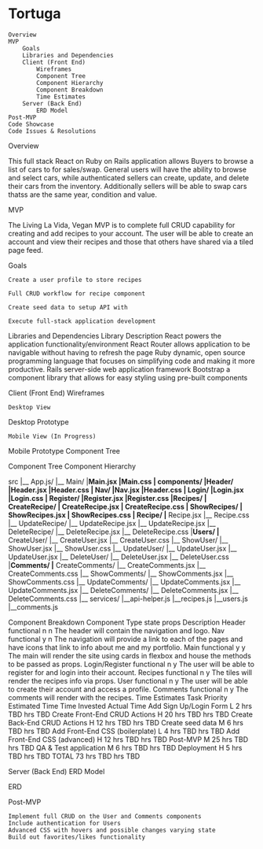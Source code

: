 # Tortuga

    Overview
    MVP
        Goals
        Libraries and Dependencies
        Client (Front End)
            Wireframes
            Component Tree
            Component Hierarchy
            Component Breakdown
            Time Estimates
        Server (Back End)
            ERD Model
    Post-MVP
    Code Showcase
    Code Issues & Resolutions


Overview

This full stack React on Ruby on Rails application allows Buyers to browse a list of cars to for sales/swap. General users will have the ability to browse and select cars, while authenticated sellers can create, update, and delete their cars from the inventory. Additionally sellers will be able to swap cars thatss are the same year, condition and value.

MVP

The Living La Vida, Vegan MVP is to complete full CRUD capability for creating and add recipes to your account. The user will be able to create an account and view their recipes and those that others have shared via a tiled page feed.

Goals

    Create a user profile to store recipes

    Full CRUD workflow for recipe component

    Create seed data to setup API with

    Execute full-stack application development

Libraries and Dependencies
Library 	Description
React 	powers the application functionality/environment
React Router 	allows application to be navigable without having to refresh the page
Ruby 	dynamic, open source programming language that focuses on simplifying code and making it more productive.
Rails 	server-side web application framework
Bootstrap 	a component library that allows for easy styling using pre-built components

Client (Front End)
Wireframes

    Desktop View

Desktop Prototype

    Mobile View (In Progress)

Mobile Prototype
Component Tree

Component Tree
Component Hierarchy


src
|__ App.js/
|__ Main/
       |__Main.jsx
       |__Main.css
|__ components/
    |__Header/
       |__Header.jsx
       |__Header.css
    |__ Nav/
       |__Nav.jsx
       |__Header.css
    |__ Login/
       |__Login.jsx
       |__Login.css
    |__ Register/
       |__Register.jsx
       |__Register.css
    |__Recipes/
       |__ CreateRecipe/
          |__ CreateRecipe.jsx
          |__ CreateRecipe.css
       |__ ShowRecipes/
          |__ ShowRecipes.jsx
          |__ ShowRecipes.css
       |__ Recipe/
          |__ Recipe.jsx
          |__ Recipe.css
       |__ UpdateRecipe/
          |__ UpdateRecipe.jsx
          |__ UpdateRecipe.jsx
       |__ DeleteRecipe/
          |__ DeleteRecipe.jsx
          |__ DeleteRecipe.css
    |__Users/
       |__ CreateUser/
          |__ CreateUser.jsx
          |__ CreateUser.css
       |__ ShowUser/
          |__ ShowUser.jsx
          |__ ShowUser.css
       |__ UpdateUser/
          |__ UpdateUser.jsx
          |__ UpdateUser.jsx
       |__ DeleteUser/
          |__ DeleteUser.jsx
          |__ DeleteUser.css
    |__Comments/
      |__ CreateComments/
          |__ CreateComments.jsx
          |__ CreateComments.css
       |__ ShowComments/
          |__ ShowComments.jsx
          |__ ShowComments.css
       |__ UpdateComments/
          |__ UpdateComments.jsx
          |__ UpdateComments.jsx
       |__ DeleteComments/
          |__ DeleteComments.jsx
          |__ DeleteComments.css
|__ services/
    |__api-helper.js
    |__recipes.js
    |__users.js
    |__comments.js


Component Breakdown
Component 	Type 	state 	props 	Description
Header 	functional 	n 	n 	The header will contain the navigation and logo.
Nav 	functional 	y 	n 	The navigation will provide a link to each of the pages and have icons that link to info about me and my portfolio.
Main 	functional 	y 	y 	The main will render the site using cards in flexbox and house the methods to be passed as props.
Login/Register 	functional 	n 	y 	The user will be able to register for and login into their account.
Recipes 	functional 	n 	y 	The tiles will render the recipes info via props.
User 	functional 	n 	y 	The user will be able to create their account and access a profile.
Comments 	functional 	n 	y 	The comments will render with the recipes.
Time Estimates
Task 	Priority 	Estimated Time 	Time Invested 	Actual Time
Add Sign Up/Login Form 	L 	2 hrs 	TBD hrs 	TBD
Create Front-End CRUD Actions 	H 	20 hrs 	TBD hrs 	TBD
Create Back-End CRUD Actions 	H 	12 hrs 	TBD hrs 	TBD
Create seed data 	M 	6 hrs 	TBD hrs 	TBD
Add Front-End CSS (boilerplate) 	L 	4 hrs 	TBD hrs 	TBD
Add Front-End CSS (advanced) 	H 	12 hrs 	TBD hrs 	TBD
Post-MVP 	M 	25 hrs 	TBD hrs 	TBD
QA & Test application 	M 	6 hrs 	TBD hrs 	TBD
Deployment 	H 	5 hrs 	TBD hrs 	TBD
TOTAL 		73 hrs 	TBD hrs 	TBD

Server (Back End)
ERD Model

ERD

Post-MVP

    Implement full CRUD on the User and Comments components
    Include authentication for Users
    Advanced CSS with hovers and possible changes varying state
    Build out favorites/likes functionality
